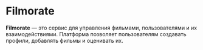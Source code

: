 # Filmorate

**Filmorate** — это сервис для управления фильмами, пользователями и их взаимодействиями. Платформа позволяет
пользователям создавать профили, добавлять фильмы и оценивать их.
